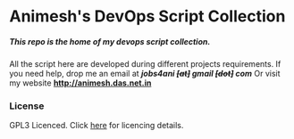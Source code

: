 # Animesh's DevOps Script Collection

##### This repo is the home of my devops script collection. 

All the script here are developed during different projects requirements. 
If you need help, drop me an email at _**jobs4ani ~~[at]~~ gmail ~~[dot]~~ com**_ Or visit my website **<http://animesh.das.net.in>**

### License
GPL3 Licenced. Click [here](../blob/master/LICENSE) for licencing details.